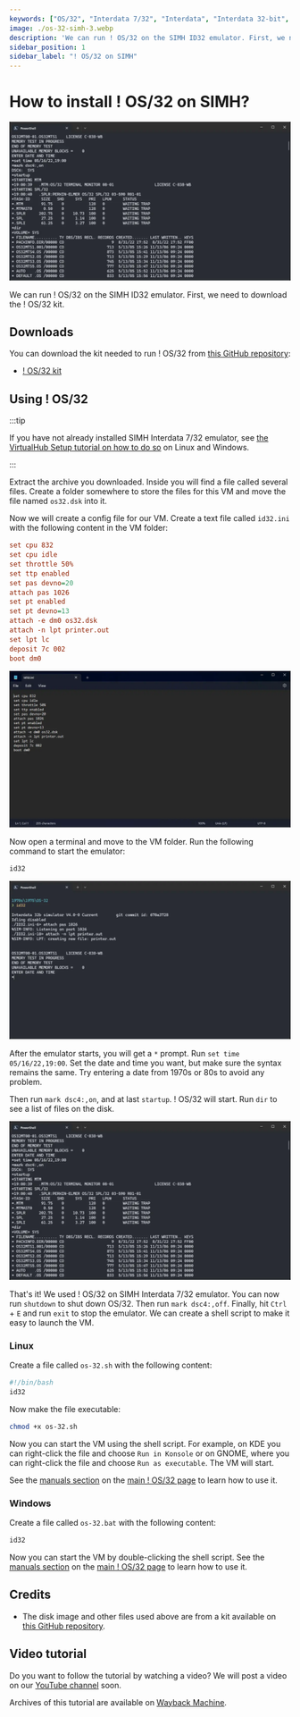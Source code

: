 ```yaml
---
keywords: ["OS/32", "Interdata 7/32", "Interdata", "Interdata 32-bit", "Interdata 8/32", "SIMH", "1970s", "1975"]
image: ./os-32-simh-3.webp
description: 'We can run ! OS/32 on the SIMH ID32 emulator. First, we need to download the ! OS/32 kit. You can download the kit needed to run it on the SIMH ID32 emulator from this GitHub repository:'
sidebar_position: 1
sidebar_label: "! OS/32 on SIMH"
---
```


# How to install ! OS/32 on SIMH?

![SIMH ID32 emulator with ! OS/32](./os-32-simh-3.webp)

We can run ! OS/32 on the SIMH ID32 emulator. First, we need to download the ! OS/32 kit.

## Downloads

You can download the kit needed to run ! OS/32 from [this GitHub repository](https://github.com/davygoat/simh-os32/):

- [! OS/32 kit](https://github.com/davygoat/simh-os32/releases/latest/download/os32kit.zip)

## Using ! OS/32

:::tip

If you have not already installed SIMH Interdata 7/32 emulator, see [the VirtualHub Setup tutorial on how to do so](https://setup.virtualhub.eu.org/simh-id32/) on Linux and Windows.

:::

Extract the archive you downloaded. Inside you will find a file called several files. Create a folder somewhere to store the files for this VM and move the file named `os32.dsk` into it.

Now we will create a config file for our VM. Create a text file called `id32.ini` with the following content in the VM folder:

```ini
set cpu 832
set cpu idle
set throttle 50%
set ttp enabled
set pas devno=20
attach pas 1026
set pt enabled
set pt devno=13
attach -e dm0 os32.dsk
attach -n lpt printer.out
set lpt lc
deposit 7c 002
boot dm0
```

![id32.ini](./os-32-simh-1.webp)

Now open a terminal and move to the VM folder. Run the following command to start the emulator:

```bash
id32
```

![id32](./os-32-simh-2.webp)

After the emulator starts, you will get a `*` prompt. Run `set time 05/16/22,19:00`. Set the date and time you want, but make sure the syntax remains the same. Try entering a date from 1970s or 80s to avoid any problem.

Then run `mark dsc4:,on`, and at last `startup`. ! OS/32 will start. Run `dir` to see a list of files on the disk.

![List of files in ! OS/32](./os-32-simh-3.webp)

That's it! We used ! OS/32 on SIMH Interdata 7/32 emulator. You can now run `shutdown` to shut down OS/32. Then run `mark dsc4:,off`. Finally, hit `Ctrl` + `E` and run `exit` to stop the emulator. We can create a shell script to make it easy to launch the VM.

### Linux

Create a file called `os-32.sh` with the following content:

```bash
#!/bin/bash
id32
```

Now make the file executable:

```bash
chmod +x os-32.sh
```

Now you can start the VM using the shell script. For example, on KDE you can right-click the file and choose `Run in Konsole` or on GNOME, where you can right-click the file and choose `Run as executable`. The VM will start.

See the [manuals section](/1970s/1975/os-32/#manuals) on the [main ! OS/32 page](/1970s/1975/os-32) to learn how to use it.

### Windows

Create a file called `os-32.bat` with the following content:

```bash
id32
```

Now you can start the VM by double-clicking the shell script. See the [manuals section](/1970s/1975/os-32/#manuals) on the [main ! OS/32 page](/1970s/1975/os-32) to learn how to use it.

## Credits

- The disk image and other files used above are from a kit available on [this GitHub repository](https://github.com/davygoat/simh-os32/).

## Video tutorial

Do you want to follow the tutorial by watching a video? We will post a video on our [YouTube channel](https://www.youtube.com/@virtua1hub) soon.

Archives of this tutorial are available on [Wayback Machine](https://web.archive.org/web/*/https://virtualhub.eu.org/1970s/1975/os-32/simh/).
